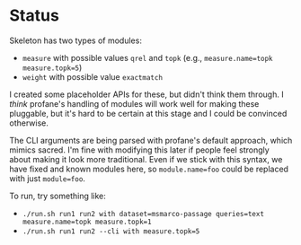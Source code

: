 # Status
Skeleton has two types of modules:
- `measure` with possible values `qrel` and `topk` (e.g., `measure.name=topk measure.topk=5`)
- `weight` with possible value `exactmatch`

I created some placeholder APIs for these, but didn't think them through. I *think* profane's handling of modules will work well for making these pluggable, but it's hard to be certain at this stage and I could be convinced otherwise.

The CLI arguments are being parsed with profane's default approach, which mimics sacred.
I'm fine with modifying this later if people feel strongly about making it look more traditional.
Even if we stick with this syntax, we have fixed and known modules here, so `module.name=foo` could be replaced with just `module=foo`.

To run, try something like:
- `./run.sh run1 run2 with dataset=msmarco-passage queries=text measure.name=topk measure.topk=1`
- `./run.sh run1 run2 --cli with measure.topk=5`

